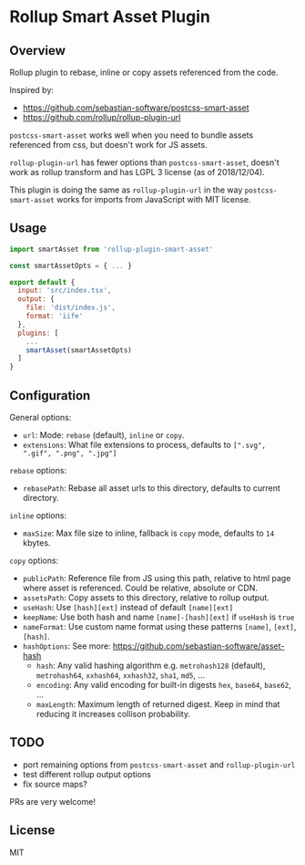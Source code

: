 # Rollup Smart Asset Plugin

## Overview

Rollup plugin to rebase, inline or copy assets referenced from the code.

Inspired by:

- <https://github.com/sebastian-software/postcss-smart-asset>
- <https://github.com/rollup/rollup-plugin-url>

`postcss-smart-asset` works well when you need to bundle assets referenced from css,
but doesn't work for JS assets.

`rollup-plugin-url` has fewer options than `postcss-smart-asset`, doesn't work
as rollup transform and has LGPL 3 license (as of 2018/12/04).

This plugin is doing the same as `rollup-plugin-url` in the way
`postcss-smart-asset` works for imports from JavaScript with MIT license.

## Usage

```js
import smartAsset from 'rollup-plugin-smart-asset'

const smartAssetOpts = { ... }

export default {
  input: 'src/index.tsx',
  output: {
    file: 'dist/index.js',
    format: 'iife'
  },
  plugins: [
    ...
    smartAsset(smartAssetOpts)
  ]
}
```

## Configuration

General options:

- `url`: Mode: `rebase` (default), `inline` or `copy`.
- `extensions`: What file extensions to process, defaults to
  `[".svg", ".gif", ".png", ".jpg"]`

`rebase` options:

- `rebasePath`: Rebase all asset urls to this directory, defaults to current directory.

`inline` options:

- `maxSize`: Max file size to inline, fallback is `copy` mode, defaults to `14` kbytes.

`copy` options:

- `publicPath`: Reference file from JS using this path, relative to html page
  where asset is referenced. Could be relative, absolute or CDN.
- `assetsPath`: Copy assets to this directory, relative to rollup output.
- `useHash`: Use `[hash][ext]` instead of default `[name][ext]`
- `keepName`: Use both hash and name `[name]-[hash][ext]` if `useHash` is `true`
- `nameFormat`: Use custom name format using these patterns `[name]`, `[ext]`,
  `[hash]`.
- `hashOptions`: See more: <https://github.com/sebastian-software/asset-hash>
  - `hash`: Any valid hashing algorithm e.g. `metrohash128` (default), `metrohash64`,
    `xxhash64`, `xxhash32`, `sha1`, `md5`, ...
  - `encoding`: Any valid encoding for built-in digests `hex`, `base64`, `base62`, ...
  - `maxLength`: Maximum length of returned digest. Keep in mind that reducing it
    increases collison probability.

## TODO

- port remaining options from `postcss-smart-asset` and `rollup-plugin-url`
- test different rollup output options
- fix source maps?

PRs are very welcome!

## License

MIT
